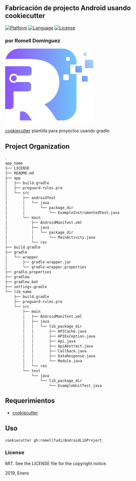 ## Fabricación de projecto Android usando cookiecutter

[![Platform](https://img.shields.io/badge/platform-android-brightgreen.svg)](https://developer.android.com/index.html)
[![Language](https://img.shields.io/badge/language-EN-blue.svg)](./README.md)
[![License](https://img.shields.io/badge/license-MIT-blue.svg)](https://github.com/romellfudi/AndroidLibProject/blob/master/LICENSE)

### por Romell Domínguez
[![](snapshot/icono.png#favico)](https://www.romellfudi.com/)

[cookiecutter](https://github.com/audreyr/cookiecutter) plantilla para proyectos usando gradle.

## Project Organization

```
.
app_name
├── LICENSE
├── README.md
├── app
│   ├── build.gradle
│   ├── proguard-rules.pro
│   └── src
│       ├── androidTest
│       │   └── java
│       │       └── package_dir
│       │           └── ExampleInstrumentedTest.java
│       └── main
│           ├── AndroidManifest.xml
│           ├── java
│           │   └── package_dir
│           │       └── MainActivity.java
│           └── res
├── build.gradle
├── gradle
│   └── wrapper
│       ├── gradle-wrapper.jar
│       └── gradle-wrapper.properties
├── gradle.properties
├── gradlew
├── gradlew.bat
├── settings.gradle
└── lib_name
    ├── build.gradle
    ├── proguard-rules.pro
    └── src
        ├── main
        │   ├── AndroidManifest.xml
        │   ├── java
        │   │   └── lib_package_dir
        │   │       ├── APICache.java
        │   │       ├── APIException.java
        │   │       ├── Api.java
        │   │       ├── ApiAbstract.java
        │   │       ├── Callback.java
        │   │       ├── DataResponse.java
        │   │       └── Module.java
        │   └── res
        └── test
            └── java
                └── lib_package_dir
                    └── ExampleUnitTest.java
```

## Requerimientos

- [cookiecutter](https://github.com/audreyr/cookiecutter)

## Uso

```
cookiecutter gh:romellfudi/AndroidLibProject
```

### License
MIT. See the LICENSE file for the copyright notice.

2019, Enero

<style>
img[src*='#favico'] { 
    width:200px;
    display: block;
    margin: auto;
}
</style>